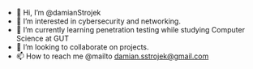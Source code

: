 - 👋 Hi, I’m @damianStrojek
- 👀 I’m interested in cybersecurity and networking.
- 🌱 I’m currently learning penetration testing while studying Computer Science at GUT
- 💞️ I’m looking to collaborate on projects.
- 📫 How to reach me @mailto damian.sstrojek@gmail.com

<!---
damianStrojek/damianStrojek is a ✨ special ✨ repository because its `README.md` (this file) appears on your GitHub profile.
You can click the Preview link to take a look at your changes.
--->
